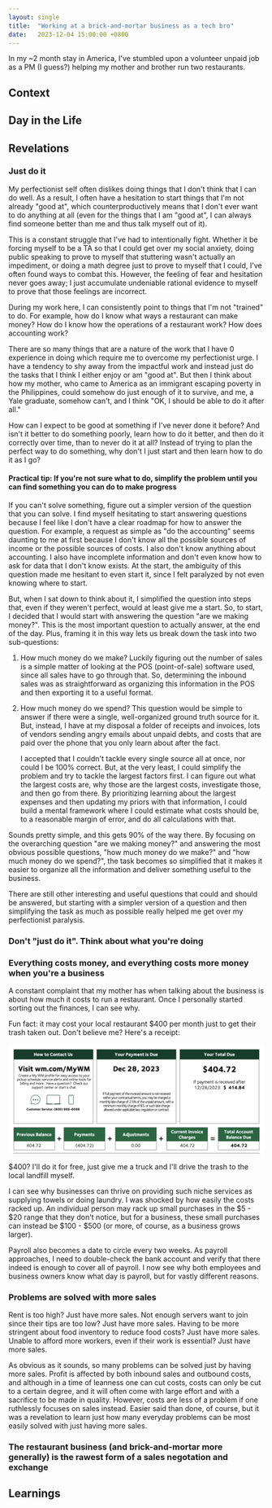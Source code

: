 ```yaml
---
layout: single
title:  "Working at a brick-and-mortar business as a tech bro"
date:   2023-12-04 15:00:00 +0800
---
```


In my ~2 month stay in America, I've stumbled upon a volunteer unpaid job as a PM (I guess?) helping my mother and brother run two restaurants.

## Context

## Day in the Life

## Revelations

### Just do it

My perfectionist self often dislikes doing things that I don't think that I can do well. As a result, I often have a hesitation to start things that I'm not already "good at", which counterproductively means that I don't ever want to do anything at all (even for the things that I am "good at", I can always find someone better than me and thus talk myself out of it).

This is a constant struggle that I've had to intentionally fight. Whether it be forcing myself to be a TA so that I could get over my social anxiety, doing public speaking to prove to myself that stuttering wasn't actually an impediment, or doing a math degree just to prove to myself that I could, I've often found ways to combat this. However, the feeling of fear and hesitation never goes away; I just accumulate undeniable rational evidence to myself to prove that those feelings are incorrect.

During my work here, I can consistently point to things that I'm not "trained" to do. For example, how do I know what ways a restaurant can make money? How do I know how the operations of a restaurant work? How does accounting work?

There are so many things that are a nature of the work that I have 0 experience in doing which require me to overcome my perfectionist urge. I have a tendency to shy away from the impactful work and instead just do the tasks that I think I either enjoy or am "good at". But then I think about how my mother, who came to America as an immigrant escaping poverty in the Philippines, could somehow do just enough of it to survive, and me, a Yale graduate, somehow can't, and I think "OK, I should be able to do it after all."

How can I expect to be good at something if I've never done it before? And isn't it better to do something poorly, learn how to do it better, and then do it correctly over time, than to never do it at all? Instead of trying to plan the perfect way to do something, why don't I just start and then learn how to do it as I go?

#### Practical tip: If you're not sure what to do, simplify the problem until you can find something you can do to make progress

If you can't solve something, figure out a simpler version of the question that you can solve. I find myself hesitating to start answering questions because I feel like I don't have a clear roadmap for how to answer the question. For example, a request as simple as "do the accounting" seems daunting to me at first because I don't know all the possible sources of income or the possible sources of costs. I also don't know anything about accounting. I also have incomplete information and don't even know how to ask for data that I don't know exists. At the start, the ambiguity of this question made me hesitant to even start it, since I felt paralyzed by not even knowing where to start.

But, when I sat down to think about it, I simplified the question into steps that, even if they weren't perfect, would at least give me a start. So, to start, I decided that I would start with answering the question "are we making money?". This is the most important question to actually answer, at the end of the day. Plus, framing it in this way lets us break down the task into two sub-questions:

1. How much money do we make?
    Luckily figuring out the number of sales is a simple matter of looking at the POS (point-of-sale) software used, since all sales have to go through that. So, determining the inbound sales was as straightforward as organizing this information in the POS and then exporting it to a useful format.

2. How much money do we spend?
    This question would be simple to answer if there were a single, well-organized ground truth source for it. But, instead, I have at my disposal a folder of receipts and invoices, lots of vendors sending angry emails about unpaid debts, and costs that are paid over the phone that you only learn about after the fact.

    I accepted that I couldn't tackle every single source all at once, nor could I be 100% correct. But, at the very least, I could simplify the problem and try to tackle the largest factors first. I can figure out what the largest costs are, why those are the largest costs, investigate those, and then go from there. By prioritizing learning about the largest expenses and then updating my priors with that information, I could build a mental framework where I could estimate what costs should be, to a reasonable margin of error, and do all calculations with that.

Sounds pretty simple, and this gets 90% of the way there. By focusing on the overarching question "are we making money?" and answering the most obvious possible questions, "how much money do we make?" and "how much money do we spend?", the task becomes so simplified that it makes it easier to organize all the information and deliver something useful to the business.

There are still other interesting and useful questions that could and should be answered, but starting with a simpler version of a question and then simplifying the task as much as possible really helped me get over my perfectionist paralysis.

### Don't "just do it". Think about what you're doing

### Everything costs money, and everything costs more money when you're a business

A constant complaint that my mother has when talking about the business is about how much it costs to run a restaurant. Once I personally started sorting out the finances, I can see why.

Fun fact: it may cost your local restaurant $400 per month just to get their trash taken out. Don't believe me? Here's a receipt:

![Cost of dumping trash, December 2023](/assets/images/cost_of_trash.png "Cost of dumping trash, December 2023")

$400? I'll do it for free, just give me a truck and I'll drive the trash to the local landfill myself.

I can see why businesses can thrive on providing such niche services as supplying towels or doing laundry. I was shocked by how easily the costs racked up. An individual person may rack up small purchases in the $5 - $20 range that they don't notice, but for a business, these small purchases can instead be $100 - $500 (or more, of course, as a business grows larger).

Payroll also becomes a date to circle every two weeks. As payroll approaches, I need to double-check the bank account and verify that there indeed is enough to cover all of payroll. I now see why both employees and business owners know what day is payroll, but for vastly different reasons.

### Problems are solved with more sales

Rent is too high? Just have more sales. Not enough servers want to join since their tips are too low? Just have more sales. Having to be more stringent about food inventory to reduce food costs? Just have more sales. Unable to afford more workers, even if their work is essential? Just have more sales.

As obvious as it sounds, so many problems can be solved just by having more sales. Profit is affected by both inbound sales and outbound costs, and although in a time of leanness one can cut costs, costs can only be cut to a certain degree, and it will often come with large effort and with a sacrifice to be made in quality. However, costs are less of a problem if one ruthlessly focuses on sales instead. Easier said than done, of course, but it was a revelation to learn just how many everyday problems can be most easily solved with just having more sales.

### The restaurant business (and brick-and-mortar more generally) is the rawest form of a sales negotation and exchange

## Learnings
